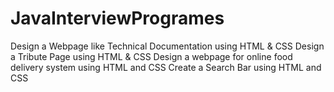 # JavaInterviewProgrames
Design a Webpage like Technical Documentation using HTML & CSS
Design a Tribute Page using HTML & CSS
Design a webpage for online food delivery system using HTML and CSS
Create a Search Bar using HTML and CSS
